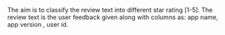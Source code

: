 The aim is to classify the review text into different star rating [1-5]. 
The review text is the user feedback given along with columns as: app name, app version , user id.
